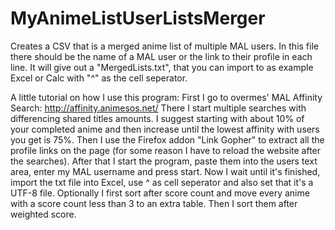 # MyAnimeListUserListsMerger
Creates a CSV that is a merged anime list of multiple MAL users. In this file there should be the name of a MAL user or the link to their profile in each line. It will give out a "MergedLists.txt", that you can import to as example Excel or Calc with "^" as the cell seperator.

A little tutorial on how I use this program:
First I go to overmes' MAL Affinity Search: http://affinity.animesos.net/
There I start multiple searches with differencing shared titles amounts. I suggest starting with about 10% of your completed anime and then increase until the lowest affinity with users you get is 75%.
Then I use the Firefox addon "Link Gopher" to extract all the profile links on the page (for some reason I have to reload the website after the searches).
After that I start the program, paste them into the users text area, enter my MAL username and press start.
Now I wait until it's finished, import the txt file into Excel, use ^ as cell seperator and also set that it's a UTF-8 file.
Optionally I first sort after score count and move every anime with a score count less than 3 to an extra table.
Then I sort them after weighted score.